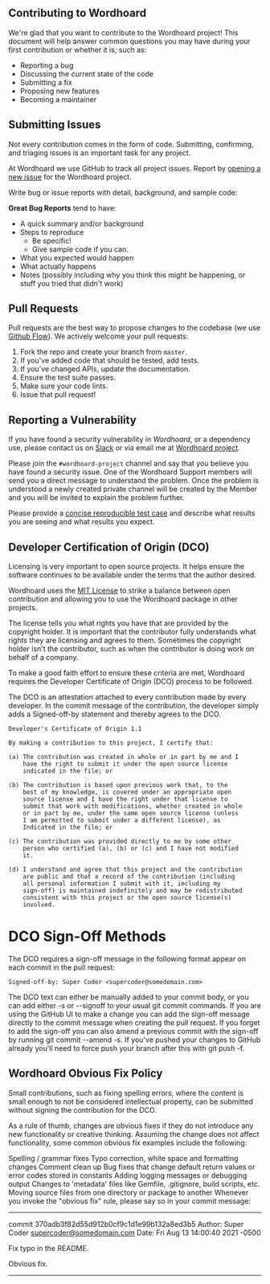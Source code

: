 ## Contributing to Wordhoard

We're glad that you want to contribute to the Wordhoard project! This document will help answer common questions you may have during your first contribution or whether it is, such as:


- Reporting a bug
- Discussing the current state of the code
- Submitting a fix
- Proposing new features
- Becoming a maintainer


## Submitting Issues

Not every contribution comes in the form of code. Submitting, confirming, and triaging issues is an important task for any project. 

At Wordhoard we use GitHub to track all project issues. Report by [opening a new issue](https://github.com/johnbumgarner/wordhoard/issues/new/choose) for the Wordhoard project.

Write bug or issue reports with detail, background, and sample code:

**Great Bug Reports** tend to have:

- A quick summary and/or background
- Steps to reproduce
  - Be specific!
  - Give sample code if you can. 
- What you expected would happen
- What actually happens
- Notes (possibly including why you think this might be happening, or stuff you tried that didn't work)


## Pull Requests

Pull requests are the best way to propose changes to the codebase (we use [Github Flow](https://guides.github.com/introduction/flow/index.html)). We actively welcome your pull requests:

1. Fork the repo and create your branch from `master`.
2. If you've added code that should be tested, add tests.
3. If you've changed APIs, update the documentation.
4. Ensure the test suite passes.
5. Make sure your code lints.
6. Issue that pull request!


## Reporting a Vulnerability

If you have found a security vulnerability in *Wordhoard*, or a dependency use, please contact us on [Slack](https://wordhoardsupport.slack.com) or via email me at [Wordhoard project](mailto:wordhoardproject@gmail.com?subject=[GitHub]%20wordhoard%20project%20security%20issue).

Please join the `#wordhoard-project` channel and say that you believe you have found a security issue. 
One of the Wordhoard Support members will send you a direct message to understand the problem. Once the problem is understood a newly created private channel
will be created by the Member and you will be invited to explain the problem further.

Please provide a [concise reproducible test case](http://sscce.org/) and describe what results you are seeing and what results you expect.


## Developer Certification of Origin (DCO)

Licensing is very important to open source projects. It helps ensure the software continues to be available under the terms that the author desired.

Wordhoard uses the [MIT License](http://choosealicense.com/licenses/mit/) to strike a balance between open contribution and allowing you to use the Wordhoard package in other projects.

The license tells you what rights you have that are provided by the copyright holder. It is important that the contributor fully understands what rights they are licensing and agrees to them. Sometimes the copyright holder isn't the contributor, such as when the contributor is doing work on behalf of a company.

To make a good faith effort to ensure these criteria are met, Wordhoard requires the Developer Certificate of Origin (DCO) process to be followed.

The DCO is an attestation attached to every contribution made by every developer. In the commit message of the contribution, the developer simply adds a Signed-off-by statement and thereby agrees to the DCO.

```
Developer's Certificate of Origin 1.1

By making a contribution to this project, I certify that:

(a) The contribution was created in whole or in part by me and I
    have the right to submit it under the open source license
    indicated in the file; or

(b) The contribution is based upon previous work that, to the
    best of my knowledge, is covered under an appropriate open
    source license and I have the right under that license to
    submit that work with modifications, whether created in whole
    or in part by me, under the same open source license (unless
    I am permitted to submit under a different license), as
    Indicated in the file; or

(c) The contribution was provided directly to me by some other
    person who certified (a), (b) or (c) and I have not modified
    it.

(d) I understand and agree that this project and the contribution
    are public and that a record of the contribution (including
    all personal information I submit with it, including my
    sign-off) is maintained indefinitely and may be redistributed
    consistent with this project or the open source license(s)
    involved.
```

# DCO Sign-Off Methods

The DCO requires a sign-off message in the following format appear on each commit in the pull request:

```
Signed-off-by: Super Coder <supercoder@somedomain.com>
```

The DCO text can either be manually added to your commit body, or you can add either -s or --signoff to your usual git commit commands. If you are using the GitHub UI to make a change you can add the sign-off message directly to the commit message when creating the pull request. If you forget to add the sign-off you can also amend a previous commit with the sign-off by running git commit --amend -s. If you've pushed your changes to GitHub already you'll need to force push your branch after this with git push -f.

## Wordhoard Obvious Fix Policy

Small contributions, such as fixing spelling errors, where the content is small enough to not be considered intellectual property, can be submitted without signing the contribution for the DCO.

As a rule of thumb, changes are obvious fixes if they do not introduce any new functionality or creative thinking. Assuming the change does not affect functionality, some common obvious fix examples include the following:

Spelling / grammar fixes
Typo correction, white space and formatting changes
Comment clean up
Bug fixes that change default return values or error codes stored in constants
Adding logging messages or debugging output
Changes to 'metadata' files like Gemfile, .gitignore, build scripts, etc.
Moving source files from one directory or package to another
Whenever you invoke the "obvious fix" rule, please say so in your commit message:

------------------------------------------------------------------------
commit 370adb3f82d55d912b0cf9c1d1e99b132a8ed3b5
Author: Super Coder <supercoder@somedomain.com>
Date:   Fri Aug 13 14:00:40 2021 -0500

  Fix typo in the README.

  Obvious fix.

------------------------------------------------------------------------



